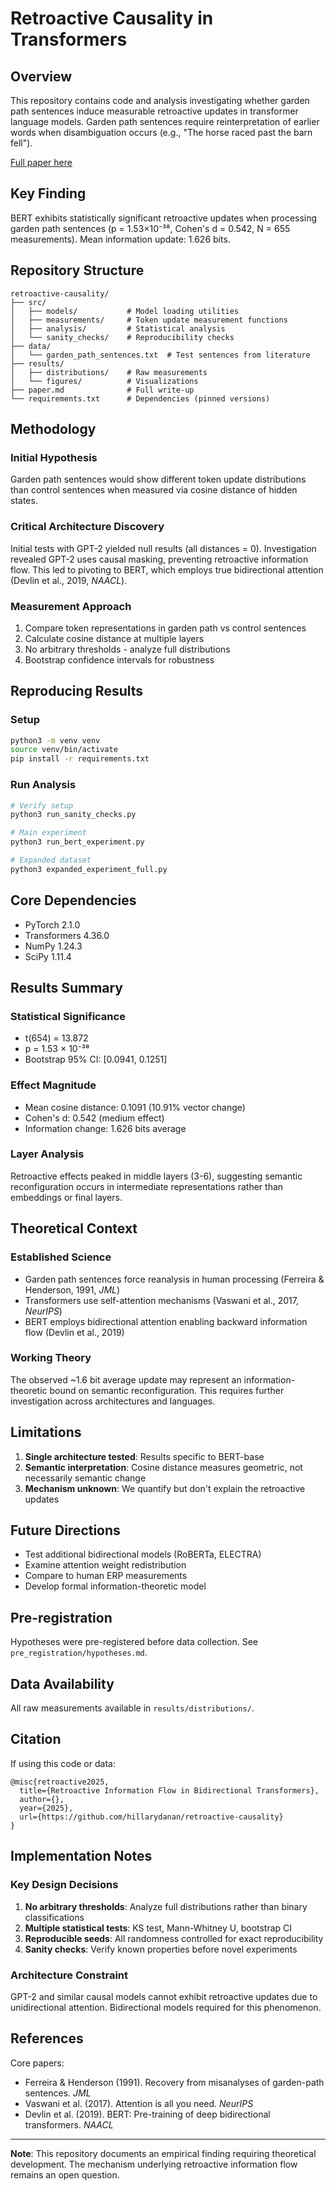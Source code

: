 # Retroactive Causality in Transformers

## Overview

This repository contains code and analysis investigating whether garden path sentences induce measurable retroactive updates in transformer language models. Garden path sentences require reinterpretation of earlier words when disambiguation occurs (e.g., "The horse raced past the barn fell").

[Full paper here](paper.md)

## Key Finding

BERT exhibits statistically significant retroactive updates when processing garden path sentences (p = 1.53×10⁻³⁸, Cohen's d = 0.542, N = 655 measurements). Mean information update: 1.626 bits.

## Repository Structure

```
retroactive-causality/
├── src/
│   ├── models/           # Model loading utilities
│   ├── measurements/     # Token update measurement functions
│   ├── analysis/         # Statistical analysis
│   └── sanity_checks/    # Reproducibility checks
├── data/
│   └── garden_path_sentences.txt  # Test sentences from literature
├── results/
│   ├── distributions/    # Raw measurements
│   └── figures/          # Visualizations
├── paper.md              # Full write-up
└── requirements.txt      # Dependencies (pinned versions)
```

## Methodology

### Initial Hypothesis
Garden path sentences would show different token update distributions than control sentences when measured via cosine distance of hidden states.

### Critical Architecture Discovery
Initial tests with GPT-2 yielded null results (all distances = 0). Investigation revealed GPT-2 uses causal masking, preventing retroactive information flow. This led to pivoting to BERT, which employs true bidirectional attention (Devlin et al., 2019, *NAACL*).

### Measurement Approach
1. Compare token representations in garden path vs control sentences
2. Calculate cosine distance at multiple layers
3. No arbitrary thresholds - analyze full distributions
4. Bootstrap confidence intervals for robustness

## Reproducing Results

### Setup
```bash
python3 -m venv venv
source venv/bin/activate
pip install -r requirements.txt
```

### Run Analysis
```bash
# Verify setup
python3 run_sanity_checks.py

# Main experiment
python3 run_bert_experiment.py

# Expanded dataset
python3 expanded_experiment_full.py
```

## Core Dependencies
- PyTorch 2.1.0
- Transformers 4.36.0
- NumPy 1.24.3
- SciPy 1.11.4

## Results Summary

### Statistical Significance
- t(654) = 13.872
- p = 1.53 × 10⁻³⁸
- Bootstrap 95% CI: [0.0941, 0.1251]

### Effect Magnitude
- Mean cosine distance: 0.1091 (10.91% vector change)
- Cohen's d: 0.542 (medium effect)
- Information change: 1.626 bits average

### Layer Analysis
Retroactive effects peaked in middle layers (3-6), suggesting semantic reconfiguration occurs in intermediate representations rather than embeddings or final layers.

## Theoretical Context

### Established Science
- Garden path sentences force reanalysis in human processing (Ferreira & Henderson, 1991, *JML*)
- Transformers use self-attention mechanisms (Vaswani et al., 2017, *NeurIPS*)
- BERT employs bidirectional attention enabling backward information flow (Devlin et al., 2019)

### Working Theory
The observed ~1.6 bit average update may represent an information-theoretic bound on semantic reconfiguration. This requires further investigation across architectures and languages.

## Limitations

1. **Single architecture tested**: Results specific to BERT-base
2. **Semantic interpretation**: Cosine distance measures geometric, not necessarily semantic change
3. **Mechanism unknown**: We quantify but don't explain the retroactive updates

## Future Directions

- Test additional bidirectional models (RoBERTa, ELECTRA)
- Examine attention weight redistribution
- Compare to human ERP measurements
- Develop formal information-theoretic model

## Pre-registration

Hypotheses were pre-registered before data collection. See `pre_registration/hypotheses.md`.

## Data Availability

All raw measurements available in `results/distributions/`.

## Citation

If using this code or data:
```
@misc{retroactive2025,
  title={Retroactive Information Flow in Bidirectional Transformers},
  author={},
  year={2025},
  url={https://github.com/hillarydanan/retroactive-causality}
}
```

## Implementation Notes

### Key Design Decisions
1. **No arbitrary thresholds**: Analyze full distributions rather than binary classifications
2. **Multiple statistical tests**: KS test, Mann-Whitney U, bootstrap CI
3. **Reproducible seeds**: All randomness controlled for exact reproducibility
4. **Sanity checks**: Verify known properties before novel experiments

### Architecture Constraint
GPT-2 and similar causal models cannot exhibit retroactive updates due to unidirectional attention. Bidirectional models required for this phenomenon.

## References

Core papers:
- Ferreira & Henderson (1991). Recovery from misanalyses of garden-path sentences. *JML*
- Vaswani et al. (2017). Attention is all you need. *NeurIPS*
- Devlin et al. (2019). BERT: Pre-training of deep bidirectional transformers. *NAACL*

---

**Note**: This repository documents an empirical finding requiring theoretical development. The mechanism underlying retroactive information flow remains an open question.